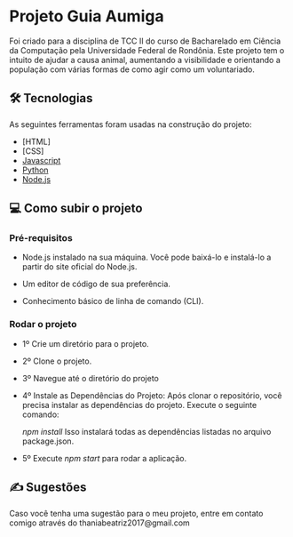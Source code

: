 # Projeto Guia Aumiga 
<p>Foi criado para a disciplina de TCC II do curso de Bacharelado em Ciência da Computação pela Universidade Federal de Rondônia. Este projeto tem o intuito de ajudar a causa animal, aumentando a visibilidade e orientando a população com várias formas de como agir como um voluntariado.</p>

## 🛠 Tecnologias

As seguintes ferramentas foram usadas na construção do projeto:

- [HTML]
- [CSS]
- [Javascript](<https://www.javascript.com/>)
- [Python](<https://www.python.org/>)
- [Node.js](<https://nodejs.org/en/>)

## 💻 Como subir o projeto

### Pré-requisitos

- <p>Node.js instalado na sua máquina. Você pode baixá-lo e instalá-lo a partir do site oficial do Node.js.</p>
- <p>Um editor de código de sua preferência. </p>
- <p>Conhecimento básico de linha de comando (CLI).</p>

### Rodar o projeto 

- <p>1º Crie um diretório para o projeto.</p>
- <p>2º Clone o projeto.</p>
- <p>3º Navegue até o diretório do projeto</p>
- <p>4º Instale as Dependências do Projeto:
    Após clonar o repositório, você precisa instalar as dependências do projeto. Execute o seguinte comando:

    <i>npm install</i>
    Isso instalará todas as dependências listadas no arquivo package.json.</p>
- <p>5º Execute <i>npm start</i> para rodar a aplicação.</p>

## ✍️ Sugestões 

<p>Caso você tenha uma sugestão para o meu projeto, entre em contato comigo através do thaniabeatriz2017@gmail.com</p>
